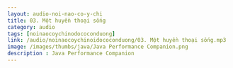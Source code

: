 ```yaml
---
layout: audio-noi-nao-co-y-chi
title: 03. Một huyền thoại sống
category: audio
tags: [noinaocoychinodococonduong]
link: /audio/noinaocoychinoidococonduong/03. Một huyền thoại sống.mp3 
image: /images/thumbs/java/Java Performance Companion.png
description : Java Performance Companion 
---
```












